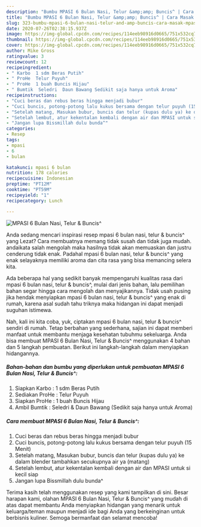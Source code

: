 ```yaml
---
description: "Bumbu MPASI 6 Bulan Nasi, Telur &amp;amp; Buncis^ | Cara Masak MPASI 6 Bulan Nasi, Telur &amp;amp; Buncis^ Yang Bisa Manjain Lidah"
title: "Bumbu MPASI 6 Bulan Nasi, Telur &amp;amp; Buncis^ | Cara Masak MPASI 6 Bulan Nasi, Telur &amp;amp; Buncis^ Yang Bisa Manjain Lidah"
slug: 323-bumbu-mpasi-6-bulan-nasi-telur-and-amp-buncis-cara-masak-mpasi-6-bulan-nasi-telur-and-amp-buncis-yang-bisa-manjain-lidah
date: 2020-07-26T02:38:15.937Z
image: https://img-global.cpcdn.com/recipes/114eeb98916d0665/751x532cq70/mpasi-6-bulan-nasi-telur-buncis-foto-resep-utama.jpg
thumbnail: https://img-global.cpcdn.com/recipes/114eeb98916d0665/751x532cq70/mpasi-6-bulan-nasi-telur-buncis-foto-resep-utama.jpg
cover: https://img-global.cpcdn.com/recipes/114eeb98916d0665/751x532cq70/mpasi-6-bulan-nasi-telur-buncis-foto-resep-utama.jpg
author: Mike Gross
ratingvalue: 3
reviewcount: 12
recipeingredient:
- " Karbo  1 sdm Beras Putih"
- " ProHe  Telur Puyuh"
- " ProHe  1 buah Buncis Hijau"
- " Bumtik  Seledri  Daun Bawang Sedikit saja hanya untuk Aroma"
recipeinstructions:
- "Cuci beras dan rebus beras hingga menjadi bubur"
- "Cuci buncis, potong-potong lalu kukus bersama dengan telur puyuh (15 Menit)"
- "Setelah matang, Masukan bubur, buncis dan telur (kupas dulu ya) ke dalam blender tambahkan secukupnya air ya (matang)"
- "Setelah lembut, atur kekentalan kembali dengan air dan MPASI untuk si kecil siap"
- "Jangan lupa Bissmillah dulu bunda^"
categories:
- Resep
tags:
- mpasi
- 6
- bulan

katakunci: mpasi 6 bulan 
nutrition: 178 calories
recipecuisine: Indonesian
preptime: "PT12M"
cooktime: "PT59M"
recipeyield: "1"
recipecategory: Lunch

---
```



![MPASI 6 Bulan Nasi, Telur &amp; Buncis^](https://img-global.cpcdn.com/recipes/114eeb98916d0665/751x532cq70/mpasi-6-bulan-nasi-telur-buncis-foto-resep-utama.jpg)

Anda sedang mencari inspirasi resep mpasi 6 bulan nasi, telur &amp; buncis^ yang Lezat? Cara membuatnya memang tidak susah dan tidak juga mudah. andaikata salah mengolah maka hasilnya tidak akan memuaskan dan justru cenderung tidak enak. Padahal mpasi 6 bulan nasi, telur &amp; buncis^ yang enak selayaknya memiliki aroma dan cita rasa yang bisa memancing selera kita.



Ada beberapa hal yang sedikit banyak mempengaruhi kualitas rasa dari mpasi 6 bulan nasi, telur &amp; buncis^, mulai dari jenis bahan, lalu pemilihan bahan segar hingga cara mengolah dan menyajikannya. Tidak usah pusing jika hendak menyiapkan mpasi 6 bulan nasi, telur &amp; buncis^ yang enak di rumah, karena asal sudah tahu triknya maka hidangan ini dapat menjadi suguhan istimewa.


Nah, kali ini kita coba, yuk, ciptakan mpasi 6 bulan nasi, telur &amp; buncis^ sendiri di rumah. Tetap berbahan yang sederhana, sajian ini dapat memberi manfaat untuk membantu menjaga kesehatan tubuhmu sekeluarga. Anda bisa membuat MPASI 6 Bulan Nasi, Telur &amp; Buncis^ menggunakan 4 bahan dan 5 langkah pembuatan. Berikut ini langkah-langkah dalam menyiapkan hidangannya.

<!--inarticleads1-->

##### Bahan-bahan dan bumbu yang diperlukan untuk pembuatan MPASI 6 Bulan Nasi, Telur &amp; Buncis^:

1. Siapkan  Karbo : 1 sdm Beras Putih
1. Sediakan  ProHe : Telur Puyuh
1. Siapkan  ProHe : 1 buah Buncis Hijau
1. Ambil  Bumtik : Seledri &amp; Daun Bawang (Sedikit saja hanya untuk Aroma)




<!--inarticleads2-->

##### Cara membuat MPASI 6 Bulan Nasi, Telur &amp; Buncis^:

1. Cuci beras dan rebus beras hingga menjadi bubur
1. Cuci buncis, potong-potong lalu kukus bersama dengan telur puyuh (15 Menit)
1. Setelah matang, Masukan bubur, buncis dan telur (kupas dulu ya) ke dalam blender tambahkan secukupnya air ya (matang)
1. Setelah lembut, atur kekentalan kembali dengan air dan MPASI untuk si kecil siap
1. Jangan lupa Bissmillah dulu bunda^




Terima kasih telah menggunakan resep yang kami tampilkan di sini. Besar harapan kami, olahan MPASI 6 Bulan Nasi, Telur &amp; Buncis^ yang mudah di atas dapat membantu Anda menyiapkan hidangan yang menarik untuk keluarga/teman maupun menjadi ide bagi Anda yang berkeinginan untuk berbisnis kuliner. Semoga bermanfaat dan selamat mencoba!
